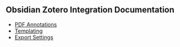 ## Obsidian Zotero Integration Documentation

- [PDF Annotations](PDF%20Annotations.md)
- [Templating](Templating.md)
- [Export Settings](Export%20Settings.md)